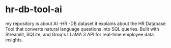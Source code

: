 # hr-db-tool-ai
 my repository is about  AI -HR -DB dataset it explains about the  HR Database Tool that converts natural language questions into SQL queries. Built with Streamlit, SQLite, and Groq's LLaMA 3 API for real-time employee data insights.
